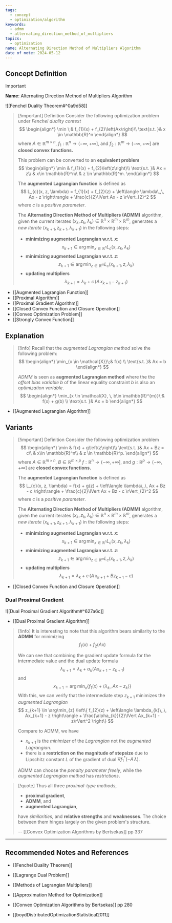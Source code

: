 ```yaml
---
tags:
  - concept
  - optimization/algorithm
keywords:
  - admm
  - alternating_direction_method_of_multipliers
topics:
  - optimization
name: Alternating Direction Method of Multipliers Algorithm
date of note: 2024-05-12
---
```


## Concept Definition

>[!important]
>**Name**: Alternating Direction Method of Multipliers Algorithm

![[Fenchel Duality Theorem#^0a9d58]]

>[!important] Definition
>Consider the following optimization problem under *Fenchel duality context*
>$$
>\begin{align*}
> \min \;& f_{1}(x) + f_{2}\left(Ax\right)\\
> \text{s.t. }& x \in \mathbb{R}^n
>\end{align*}
>$$
>where $A\in \mathbb{R}^{m \times n}$, $f_{1}: \mathbb{R}^n \to (-\infty, +\infty]$, and $f_{2}: \mathbb{R}^m \to (-\infty, +\infty]$ are **closed convex functions.**
>
>This problem can be converted to an **equivalent problem**
>$$
>\begin{align*}
> \min & f_{1}(x) + f_{2}\left(z\right)\\
> \text{s.t. }& Ax = z\\
> & x\in \mathbb{R}^n\\
> & z \in \mathbb{R}^m.
>\end{align*}
>$$
>
>The **augmented Lagrangian function** is defined as 
>$$
>L_{c}(x, z, \lambda) = f_{1}(x) + f_{2}(z) + \left\langle  \lambda\,,\, Ax - z    \right\rangle + \frac{c}{2}\lVert Ax - z \rVert_{2}^2 
>$$
>where $c$ is a *positive parameter*.
>
>The **Alternating Direction Method of Multipliers (ADMM)** algorithm, given the current iterates $(x_{k}, z_{k}, \lambda_{k}) \in  \mathbb{R}^n  \times \mathbb{R}^m \times \mathbb{R}^m$, generates a *new iterate* $(x_{k+1}, z_{k+1}, \lambda_{k+1})$ in the following steps:
>- **minimizing augmented Lagrangian w.r.t. $x$**: $$x_{k+1} \in \arg\min_{x \in \mathbb{R}^n} L_{c}(x, z_{k}, \lambda_{k})$$
>- **minimizing augmented Lagrangian w.r.t. $z$**: $$z_{k+1} \in \arg\min_{z \in \mathbb{R}^m} L_{c}(x_{k+1}, z, \lambda_{k})$$
>- **updating multipliers** $$\lambda_{k+1} = \lambda_{k} + c\,\left(A\,x_{k+1} - z_{k+1}\right) $$


- [[Augmented Lagrangian Function]]
- [[Proximal Algorithm]]
- [[Proximal Gradient Algorithm]]
- [[Closed Convex Function and Closure Operation]]
- [[Convex Optimization Problem]]
- [[Strongly Convex Function]]

## Explanation


>[!info]
>Recall that the *augmented Lagrangian method* solve the following problem:
>$$
>\begin{align*}
>  \min_{x \in \mathcal{X}}\;& f(x) \\
>  \text{s.t. }& Ax = b
>\end{align*}
>$$
>
>*ADMM* is seen as **augmented Lagrangian method** where the the *offset bias variable* $b$ of the linear equality constraint $b$ is also an *optimization variable*.
>$$
>\begin{align*}
>  \min_{x \in \mathcal{X}, \, b\in \mathbb{R}^{m}}\;& f(x) + g(b) \\
>  \text{s.t. }& Ax = b
>\end{align*}
>$$

- [[Augmented Lagrangian Algorithm]]

## Variants

>[!important] Definition
>Consider the following optimization problem
>$$
>\begin{align*}
> \min & f(x) + g\left(z\right)\\
> \text{s.t. }& Ax + Bz = c\\
> & x\in \mathbb{R}^n\\
> & z \in \mathbb{R}^p.
>\end{align*}
>$$
>where $A\in \mathbb{R}^{m \times n}$,  $B \in \mathbb{R}^{m \times p}$ $f: \mathbb{R}^n \to (-\infty, +\infty]$, and $g: \mathbb{R}^p \to (-\infty, +\infty]$ are **closed convex functions.**
>
>
>The **augmented Lagrangian function** is defined as 
>$$
>L_{c}(x, z, \lambda) = f(x) + g(z) + \left\langle  \lambda\,,\, Ax + Bz - c \right\rangle + \frac{c}{2}\lVert Ax + Bz - c \rVert_{2}^2 
>$$
>where $c$ is a *positive parameter*.
>
>The **Alternating Direction Method of Multipliers (ADMM)** algorithm, given the current iterates $(x_{k}, z_{k}, \lambda_{k}) \in  \mathbb{R}^n  \times \mathbb{R}^m \times \mathbb{R}^m$, generates a *new iterate* $(x_{k+1}, z_{k+1}, \lambda_{k+1})$ in the following steps:
>- **minimizing augmented Lagrangian w.r.t. $x$**: $$x_{k+1} \in \arg\min_{x \in \mathbb{R}^n} L_{c}(x, z_{k}, \lambda_{k})$$
>- **minimizing augmented Lagrangian w.r.t. $z$**: $$z_{k+1} \in \arg\min_{z \in \mathbb{R}^m} L_{c}(x_{k+1}, z, \lambda_{k})$$
>- **updating multipliers** $$\lambda_{k+1} = \lambda_{k} + c\,\left(A\,x_{k+1} + B z_{k+1} - c\right) $$

- [[Closed Convex Function and Closure Operation]]
### Dual Proximal Gradient 

![[Dual Proximal Gradient Algorithm#^627a6c]]

- [[Dual Proximal Gradient Algorithm]]

>[!info]
>It is interesting to note that this algorithm bears similarity to the **ADMM** for minimizing $$f_{1}(x)+ f_{2}(Ax)$$
>
>We can see that combining the gradient update formula for the intermediate value and the dual update formula
>$$
>\lambda_{k+1} = \lambda_{k} + \alpha_{k}\left(Ax_{k+1} - z_{k+1}\right)
>$$
>and
>$$
>x_{k+1} = \arg\min_{x} \left\{ f_{1}(x) + \left\langle  \lambda_{k}\,,\,Ax - z_{k} \right\rangle \right\} 
>$$
>With this, we can verify that the intermediate step $z_{k+1}$ minimizes the *augmented Lagrangian*
>$$
>z_{k+1} \in \arg\min_{z} \left\{ f_{2}(z) + \left\langle  \lambda_{k}\,,\, Ax_{k+1} - z \right\rangle + \frac{\alpha_{k}}{2}\lVert Ax_{k+1} - z\rVert^2  \right\} 
>$$
>
>Compare to ADMM, we have
>- $x_{k+1}$ is the *minimizer* of the *Lagrangian* not the *augmented Lagrangian*.
>- there is a **restriction on the magnitude of stepsize** due to Lipschitz constant  $L$ of the gradient of dual $\nabla f_{1}^{*}(-A\,\lambda)$. 
>
>ADMM can choose the *penalty parameter freely*, while the *augmented Lagrangian method* has *restrictions*.

>[!quote]
>Thus all three *proximal-type methods*, 
>- **proximal gradient**, 
>- **ADMM**, and 
>- **augmented Lagrangian**, 
>
>have *similarities*, and **relative strengths** and **weaknesses**. The choice between them hinges largely on the given problem's structure.
>
>-- [[Convex Optimization Algorithms by Bertsekas]] pp 337




-----------
##  Recommended Notes and References

- [[Fenchel Duality Theorem]]
- [[Lagrange Dual Problem]]
- [[Methods of Lagrangian Multipliers]]
- [[Approximation Method for Optimization]]


- [[Convex Optimization Algorithms by Bertsekas]] pp 280
- [[boydDistributedOptimizationStatistical2011]]